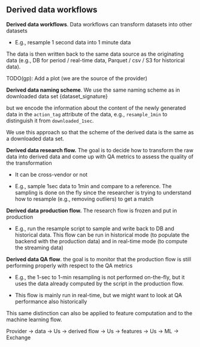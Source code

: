 ## Derived data workflows

**Derived data workflows**. Data workflows can transform datasets into other
datasets

- E.g., resample 1 second data into 1 minute data

The data is then written back to the same data source as the originating data
(e.g., DB for period / real-time data, Parquet / csv / S3 for historical data).

TODO(gp): Add a plot (we are the source of the provider)

**Derived data naming scheme**. We use the same naming scheme as in downloaded
data set {dataset_signature}

but we encode the information about the content of the newly generated data in
the `action_tag` attribute of the data, e.g., `resample_1min` to distinguish it
from `downloaded_1sec`.

We use this approach so that the scheme of the derived data is the same as a
downloaded data set.

**Derived data research flow.** The goal is to decide how to transform the raw
data into derived data and come up with QA metrics to assess the quality of the
transformation

- It can be cross-vendor or not

- E.g., sample 1sec data to 1min and compare to a reference. The sampling is
  done on the fly since the researcher is trying to understand how to resample
  (e.g., removing outliers) to get a match

**Derived data production flow.** The research flow is frozen and put in
production

- E.g., run the resample script to sample and write back to DB and historical
  data. This flow can be run in historical mode (to populate the backend with
  the production data) and in real-time mode (to compute the streaming data)

**Derived data QA flow**. the goal is to monitor that the production flow is
still performing properly with respect to the QA metrics

- E.g., the 1-sec to 1-min resampling is not performed on-the-fly, but it uses
  the data already computed by the script in the production flow.

- This flow is mainly run in real-time, but we might want to look at QA
  performance also historically

This same distinction can also be applied to feature computation and to the
machine learning flow.

Provider -> data -> Us -> derived flow -> Us -> features -> Us -> ML -> Exchange
